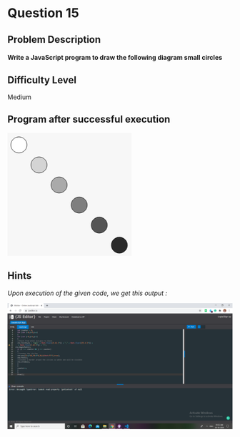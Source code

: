 # Question 15

## Problem Description

#### Write a JavaScript program to draw the following diagram small circles

## Difficulty Level

Medium

## Program after successful execution

![Hint](output.png)


## Hints

*Upon execution of the given code, we get this output :*

![Hint](challenge_15.png)
